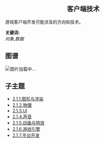 <h2 align="center">客户端技术</h2>
<p>
游戏客户端开发可能涉及的方向和技术。
</p>

**关键词:**<br/>
*对象,数据*

## 图谱
![图片加载中...](https://github.com/gonglei007/GameDevMind/blob/main/exports/2.1.客户端技术.png?raw=true)

## 子主题
* [2.1.1.图形与渲染](https://github.com/gonglei007/GameDevMind/blob/main/mds/2.1.1.图形与渲染.md)
* [2.1.2.物理](https://github.com/gonglei007/GameDevMind/blob/main/mds/2.1.2.物理.md)
* [2.1.3.UI](https://github.com/gonglei007/GameDevMind/blob/main/mds/2.1.3.UI.md)
* [2.1.4.声音](https://github.com/gonglei007/GameDevMind/blob/main/mds/2.1.4.声音.md)
* [2.1.5.动画与特效](https://github.com/gonglei007/GameDevMind/blob/main/mds/2.1.5.动画与特效.md)
* [2.1.6.游戏引擎](https://github.com/gonglei007/GameDevMind/blob/main/mds/2.1.6.游戏引擎.md)
* [2.1.7.平台开发](https://github.com/gonglei007/GameDevMind/blob/main/mds/2.1.7.平台开发.md)

